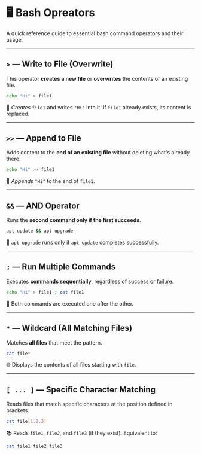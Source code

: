 
# 🖥️ Bash Opreators

A quick reference guide to essential bash command operators and their usage.

---

## `>` — **Write to File (Overwrite)**

This operator **creates a new file** or **overwrites** the contents of an existing file.

```bash
echo "Hi" > file1
```

📄 *Creates* `file1` and writes `"Hi"` into it. If `file1` already exists, its content is replaced.

---

## `>>` — **Append to File**

Adds content to the **end of an existing file** without deleting what's already there.

```bash
echo "Hi" >> file1
```

📝 *Appends* `"Hi"` to the end of `file1`.

---

## `&&` — **AND Operator**

Runs the **second command only if the first succeeds**.

```bash
apt update && apt upgrade
```

🔗 `apt upgrade` runs only if `apt update` completes successfully.

---

## `;` — **Run Multiple Commands**

Executes **commands sequentially**, regardless of success or failure.

```bash
echo "Hi" > file1 ; cat file1
```

🔄 Both commands are executed one after the other.

---

## `*` — **Wildcard (All Matching Files)**

Matches **all files** that meet the pattern.

```bash
cat file*
```

🌐 Displays the contents of all files starting with `file`.

---

## `[ ... ]` — **Specific Character Matching**

Reads files that match specific characters at the position defined in brackets.

```bash
cat file[1,2,3]
```

📚 Reads `file1`, `file2`, and `file3` (if they exist). Equivalent to:

```bash
cat file1 file2 file3
```

